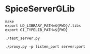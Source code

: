 # SpiceServerGLib

```
make
export LD_LIBRARY_PATH=${PWD}/.libs
export GI_TYPELIB_PATH=${PWD}

./test_server.py

./proxy.py -p listen_port server:port
```


